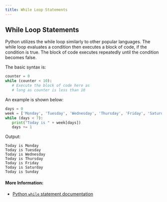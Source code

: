 ```yaml
---
title: While Loop Statements
---
```

## While Loop Statements

<!-- Please add any articles you think might be helpful to read before writing the article -->
Python utilizes the while loop similarly to other popular languages.  The while loop evaluates a condition then executes a block of code, if the condition is true. The block of code executes repeatedly until the condition becomes false.

The basic syntax is:

```python
counter = 0
while (counter < 10):
   # Execute the block of code here as
   # long as counter is less than 10
```

An example is shown below:
```python
days = 0
week = ['Monday', 'Tuesday', 'Wednesday', 'Thursday', 'Friday', 'Saturday', 'Sunday']
while (days < 7):
   print("Today is " + week[days])
   days += 1
```

Output:

```
Today is Monday
Today is Tuesday
Today is Wednesday
Today is Thursday
Today is Friday
Today is Saturday
Today is Sunday
```

#### More Information:

- <a href='https://docs.python.org/3/reference/compound_stmts.html#the-while-statement' target='_blank' rel='nofollow'>Python `while` statement documentation</a>

